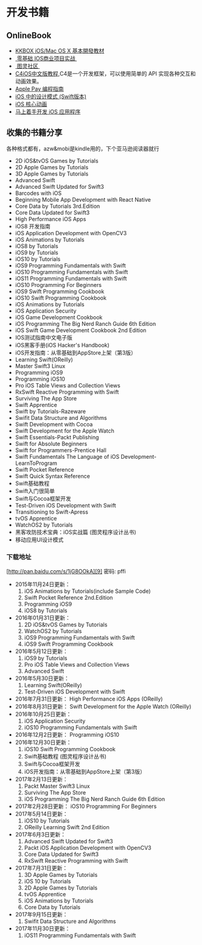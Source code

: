 # 开发书籍
## OnlineBook
- [KKBOX iOS/Mac OS X 基本開發教材][1]
- [ 零基础 IOS商业项目实战 ][2]
- [ 图灵社区 ][3]
- [C4iOS中文版教程][4],C4是一个开发框架，可以使用简单的 API 实现各种交互和动画效果。
- [Apple Pay 编程指南][5]
- [iOS 中的设计模式 (Swift版本)][6]
- [iOS 核心动画][7]
- [马上着手开发 iOS 应用程序][8]

## 收集的书籍分享
各种格式都有，azw&mobi是kindle用的，下个亚马逊阅读器就行
- 2D iOS&tvOS Games by Tutorials
- 2D Apple Games by Tutorials
- 3D Apple Games by Tutorials
- Advanced Swift
- Advanced Swift Updated for Swift3
- Barcodes with iOS
- Beginning Mobile App Development with React Native
- Core Data by Tutorials 3rd.Edition
- Core Data Updated for Swift3
- High Performance iOS Apps
- iOS8 开发指南
- iOS Application Development with OpenCV3
- iOS Animations by Tutorials
- iOS8 by Tutorials
- iOS9 by Tutorials
- iOS10 by Tutorials
- iOS9 Programming Fundamentals with Swift
- iOS10 Programming Fundamentals with Swift
- iOS11 Programming Fundamentals with Swift
- iOS10 Programming For Beginners
- iOS9 Swift Programming Cookbook
- iOS10 Swift Programming Cookbook
- iOS Animations by Tutorials
- iOS Application Security
- iOS Game Development Cookbook
- iOS Programming The Big Nerd Ranch Guide 6th Edition
- iOS Swift Game Development Cookbook 2nd Edition
- IOS测试指南中文电子版
- iOS黑客手册(iOS Hacker's Handbook)
- iOS开发指南：从零基础到AppStore上架（第3版）
- Learning Swift(OReilly)
- Master Swift3 Linux
- Programming iOS9
- Programming iOS10
- Pro iOS Table Views and Collection Views
- RxSwift Reactive Programming with Swift
- Surviving The App Store
- Swift Apprentice
- Swift by Tutorials-Razeware
- Swifit Data Structure and Algorithms
- Swift Development with Cocoa
- Swift Development for the Apple Watch
- Swift Essentials-Packt Publishing
- Swift for Absolute Beginners
- Swift for Programmers-Prentice Hall
- Swift Fundamentals The Language of iOS Development-LearnToProgram
- Swift Pocket Reference
- Swift Quick Syntax Reference
- Swift基础教程
- Swift入门很简单
- Swift与Cocoa框架开发
- Test-Driven iOS Development with Swift
- Transitioning to Swift-Apress
- tvOS Apprentice
- WatchOS2 by Tutorials
- 黑客攻防技术宝典：iOS实战篇 (图灵程序设计丛书)
- 移动应用UI设计模式

### 下载地址
[http://pan.baidu.com/s/1jG8OOkA][9] 密码: pffi
- 2015年11月24日更新：
	1. iOS Animations by Tutorials(include Sample Code)
	2. Swift Pocket Reference 2nd.Edition
	3. Programming iOS9
	4. iOS8 by Tutorials
- 2016年01月31日更新：
	1. 2D iOS&tvOS Games by Tutorials
	2. WatchOS2 by Tutorials
	3. iOS9 Programming Fundamentals with Swift
	4. iOS9 Swift Programming Cookbook
- 2016年5月12日更新：
	1. iOS9 by Tutorials
	2. Pro iOS Table Views and Collection Views
	3. Advanced Swift
- 2016年5月30日更新：
	1. Learning Swift(OReilly)
	2. Test-Driven iOS Development with Swift
- 2016年7月31日更新：
	High Performance iOS Apps (OReilly)
- 2016年8月31日更新：
	Swift Development for the Apple Watch (OReilly)
- 2016年10月25日更新：
	1. iOS Application Security
	2. iOS10 Programming Fundamentals with Swift
- 2016年12月2日更新：
	Programming iOS10
- 2016年12月30日更新：
	1. iOS10 Swift Programming Cookbook
	2. Swift基础教程 (图灵程序设计丛书)
	3. Swift与Cocoa框架开发
	4. iOS开发指南：从零基础到AppStore上架（第3版）
- 2017年2月13日更新：
	1. Packt Master Swift3 Linux
	2. Surviving The App Store
	3. iOS Programming The Big Nerd Ranch Guide 6th Edition
- 2017年2月28日更新：
	iOS10 Programming For Beginners
- 2017年5月14日更新：
	1. iOS10 by Tutorials
	2. OReilly Learning Swift 2nd Edition
- 2017年6月3日更新：
	1. Advanced Swift Updated for Swift3
	2. Packt iOS Application Development with OpenCV3
	3. Core Data Updated for Swift3
	4. RxSwift Reactive Programming with Swift
- 2017年7月31日更新：
	1. 3D Apple Games by Tutorials
	2. iOS 10 by Tutorials
	3. 2D Apple Games by Tutorials
	5. tvOS Apprentice
	6. iOS Animations by Tutorials
	7. Core Data by Tutorials
- 2017年9月15日更新：
	1. Swifit Data Structure and Algorithms
- 2017年11月30日更新：
	1. iOS11 Programming Fundamentals with Swift

[1]:	https://www.gitbook.com/book/zonble/kkbox-ios-dev "+-KKBOX iOS/Mac OS X 基本開發教材"
[2]:	https://xiaocool.gitbooks.io/swift/content/
[3]:	http://www.ituring.com.cn
[4]:	http://sctrack.doswift.io/track/click/eyJ1c2VyX2lkIjogMzMxMjQsICJ0YXNrX2lkIjogIjM5MjU0MSIsICJlbWFpbF9pZCI6ICIxNDY3NTExNjE1OTgyXzMzMTI0XzMwODUxXzYzMTEuc2MtMTBfMTBfMTI3XzI4LWluYm91bmQxOSRjb25hbi53aGZAZ21haWwuY29tIiwgInNpZ24iOiAiY2ZjYjA1NGFhZDk4N2MyMzNkMGM1MmI5ZWNlZjBmYTQiLCAidXNlcl9oZWFkZXJzIjoge30sICJsYWJlbCI6IDAsICJsaW5rIjogImh0dHAlM0EvL2M0aW9zLnN3aWZ0LmdnIiwgImNhdGVnb3J5X2lkIjogODgyODN9.html "中文版链接"
[5]:	http://wiki.jikexueyuan.com/project/apple-pay "Apple Pay 编程指南"
[6]:	http://wiki.jikexueyuan.com/project/ios-design-patterns-in-swift "iOS 中的设计模式 (Swift版本)"
[7]:	http://wiki.jikexueyuan.com/project/ios-core-animation "iOS 核心动画"
[8]:	http://wiki.jikexueyuan.com/project/ios-developer-library "马上着手开发 iOS 应用程序"
[9]:	http://pan.baidu.com/s/1jG8OOkA